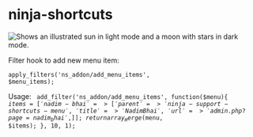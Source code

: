 # ninja-shortcuts

<picture>
  <img alt="Shows an illustrated sun in light mode and a moon with stars in dark mode." src="https://prnt.sc/LbKezfSiqSNN">
</picture>

Filter hook to add new menu item:

<code>apply_filters('ns_addon/add_menu_items', $menu_items);</code>

Usage:
<code>
add_filter('ns_addon/add_menu_items', function($menu){
	$items = [
		 'nadim-bhai' => [
                'parent'     => 'ninja-support-shortcuts-menu',
                'title'      => 'Nadim Bhai',
                'url'        => 'admin.php?page=nadim_bhai',
         ]
	];
	return array_merge($menu, $items);
}, 10, 1);
</code>
